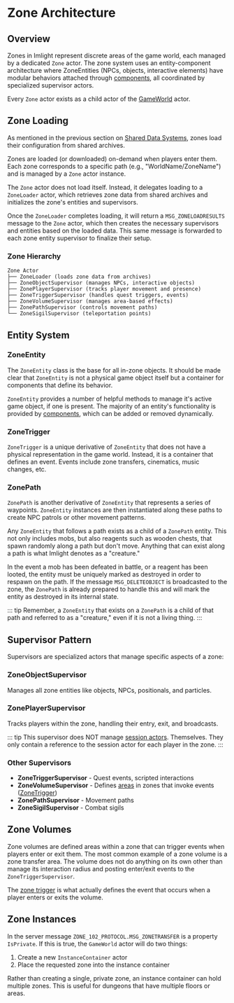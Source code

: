 # Zone Architecture

## Overview

Zones in Imlight represent discrete areas of the game world, each managed by a dedicated `Zone` actor. The zone system uses an entity-component architecture where ZoneEntities (NPCs, objects, interactive elements) have modular behaviors attached through [components](./zone-components.md), all coordinated by specialized supervisor actors.

Every `Zone` actor exists as a child actor of the [GameWorld](./gameserver.md#game-world) actor.

## Zone Loading

As mentioned in the previous section on [Shared Data Systems](./shared-data-systems.md), zones load their configuration from shared archives.

Zones are loaded (or downloaded) on-demand when players enter them. Each zone corresponds to a specific path (e.g., "WorldName/ZoneName") and is managed by a `Zone` actor instance.

The `Zone` actor does not load itself. Instead, it delegates loading to a `ZoneLoader` actor, which retrieves zone data from shared archives and initializes the zone's entities and supervisors.

Once the `ZoneLoader` completes loading, it will return a `MSG_ZONELOADRESULTS` message to the `Zone` actor, which then creates the necessary supervisors and entities based on the loaded data. This same message is forwarded to each zone entity supervisor to finalize their setup.

### Zone Hierarchy

```
Zone Actor
├── ZoneLoader (loads zone data from archives)
├── ZoneObjectSupervisor (manages NPCs, interactive objects)
├── ZonePlayerSupervisor (tracks player movement and presence)
├── ZoneTriggerSupervisor (handles quest triggers, events)
├── ZoneVolumeSupervisor (manages area-based effects)
├── ZonePathSupervisor (controls movement paths)
└── ZoneSigilSupervisor (teleportation points)
```

## Entity System

### ZoneEntity

The `ZoneEntity` class is the base for all in-zone objects. It should be made clear that `ZoneEntity` is not a physical game object itself but a container for components that define its behavior.

`ZoneEntity` provides a number of helpful methods to manage it's active game object, if one is present. The majority of an entity's functionality is provided by [components](./zone-components.md), which can be added or removed dynamically.

### ZoneTrigger

`ZoneTrigger` is a unique derivative of `ZoneEntity` that does not have a physical representation in the game world. Instead, it is a container that defines an event. Events include zone transfers, cinematics, music changes, etc.

### ZonePath

`ZonePath` is another derivative of `ZoneEntity` that represents a series of waypoints. `ZoneEntity` instances are then instantiated along these paths to create NPC patrols or other movement patterns.

Any `ZoneEntity` that follows a path exists as a child of a `ZonePath` entity. This not only includes mobs, but also reagents such as wooden chests, that spawn randomly along a path but don't move. Anything that can exist along a path is what Imlight denotes as a "creature."

In the event a mob has been defeated in battle, or a reagent has been looted, the entity must be uniquely marked as destroyed in order to respawn on the path. If the message `MSG_DELETEOBJECT` is broadcasted to the zone, the `ZonePath` is already prepared to handle this and will mark the entity as destroyed in its internal state.

::: tip
Remember, a `ZoneEntity` that exists on a `ZonePath` is a child of that path and referred to as a "creature," even if it is not a living thing.
:::

## Supervisor Pattern

Supervisors are specialized actors that manage specific aspects of a zone:

### ZoneObjectSupervisor

Manages all zone entities like objects, NPCs, positionals, and particles. 

### ZonePlayerSupervisor

Tracks players within the zone, handling their entry, exit, and broadcasts.

::: tip
This supervisor does NOT manage [session actors](./sessionactor.md). Themselves. They only contain a reference to the session actor for each player in the zone.
:::

### Other Supervisors

* **ZoneTriggerSupervisor** - Quest events, scripted interactions
* **ZoneVolumeSupervisor** - Defines [areas](#zone-volumes) in zones that invoke events ([ZoneTrigger](#zonetrigger))
* **ZonePathSupervisor** - Movement paths
* **ZoneSigilSupervisor** - Combat sigils

## Zone Volumes

Zone volumes are defined areas within a zone that can trigger events when players enter or exit them. The most common example of a zone volume is a zone transfer area. The volume does not do anything on its own other than manage its interaction radius and posting enter/exit events to the `ZoneTriggerSupervisor`.

The [zone trigger](#zonetrigger) is what actually defines the event that occurs when a player enters or exits the volume.

## Zone Instances

In the server message `ZONE_102_PROTOCOL.MSG_ZONETRANSFER` is a property `IsPrivate`. If this is true, the `GameWorld` actor will do two things:
1. Create a new `InstanceContainer` actor
2. Place the requested zone into the instance container

Rather than creating a single, private zone, an instance container can hold multiple zones. This is useful for dungeons that have multiple floors or areas.